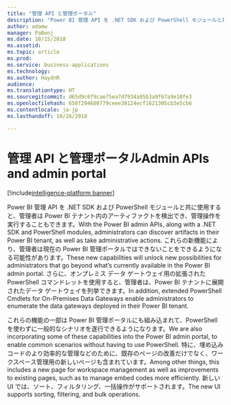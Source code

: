 ```yaml
---
title: "管理 API と管理ポータル"
description: "Power BI 管理 API を .NET SDK および PowerShell モジュールと共に使用すると、管理者は Power BI テナント内のアーティファクトを検出でき、管理操作を実行することもできます"
author: adamw
manager: PaBenj
ms.date: 10/15/2018
ms.assetid: 
ms.topic: article
ms.prod: 
ms.service: business-applications
ms.technology: 
ms.author: HaydnR
audience: 
ms.translationtype: HT
ms.sourcegitcommit: d65d9c6f9cae75ea7d7934a95b3a9f67a9e10fe3
ms.openlocfilehash: 650f294680779ceee38124ecf1621305cb3e5cb6
ms.contentlocale: ja-jp
ms.lasthandoff: 10/26/2018

---
```

# <a name="admin-apis-and-admin-portal"></a><span data-ttu-id="310dd-103">管理 API と管理ポータル</span><span class="sxs-lookup"><span data-stu-id="310dd-103">Admin APIs and admin portal</span></span>

[!include[intelligence-platform banner](../../includes/intelligence-platform.md)]

<span data-ttu-id="310dd-104">Power BI 管理 API を .NET SDK および PowerShell モジュールと共に使用すると、管理者は Power BI テナント内のアーティファクトを検出でき、管理操作を実行することもできます。</span><span class="sxs-lookup"><span data-stu-id="310dd-104">With the Power BI admin APIs, along with a .NET SDK and PowerShell modules, administrators can discover artifacts in their Power BI tenant, as well as take administrative actions.</span></span> <span data-ttu-id="310dd-105">これらの新機能により、管理者は現在の Power BI 管理ポータルではできないことをできるようになる可能性があります。</span><span class="sxs-lookup"><span data-stu-id="310dd-105">These new capabilities will unlock new possibilities for administrators that go beyond what’s currently available in the Power BI admin portal.</span></span> <span data-ttu-id="310dd-106">さらに、オンプレミス データ ゲートウェイ用の拡張された PowerShell コマンドレットを使用すると、管理者は、Power BI テナントに展開されたデータ ゲートウェイを列挙できます。</span><span class="sxs-lookup"><span data-stu-id="310dd-106">In addition, extended PowerShell Cmdlets for On-Premises Data Gateways enable administrators to enumerate the data gateways deployed in their Power BI tenant.</span></span>

<span data-ttu-id="310dd-107">これらの機能の一部は Power BI 管理ポータルにも組み込まれて、PowerShell を使わずに一般的なシナリオを遂行できるようになります。</span><span class="sxs-lookup"><span data-stu-id="310dd-107">We are also incorporating some of these capabilities into the Power BI admin portal, to enable common scenarios without having to use PowerShell.</span></span> <span data-ttu-id="310dd-108">特に、埋め込みコードのより効率的な管理などのために、既存のページの改善だけでなく、ワークスペース管理用の新しいページも含まれています。</span><span class="sxs-lookup"><span data-stu-id="310dd-108">Among other things, this includes a new page for workspace management as well as improvements to existing pages, such as to manage embed codes more efficiently.</span></span> <span data-ttu-id="310dd-109">新しい UI では、ソート、フィルタリング、一括操作がサポートされます。</span><span class="sxs-lookup"><span data-stu-id="310dd-109">The new UI supports sorting, filtering, and bulk operations.</span></span>

